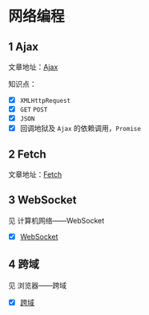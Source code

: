 网络编程
===
## 1 Ajax
文章地址：[Ajax](https://github.com/XingRenEr/Front-end/blob/master/%E7%BD%91%E7%BB%9C%E7%BC%96%E7%A8%8B/Ajax.md)

知识点：

* [x] `XMLHttpRequest`
* [x] `GET` `POST`
* [x] `JSON`
* [x] 回调地狱及 `Ajax` 的依赖调用，`Promise`

## 2 Fetch
文章地址：[Fetch](https://github.com/XingRenEr/Front-end/blob/master/%E7%BD%91%E7%BB%9C%E7%BC%96%E7%A8%8B/Fetch.md)

## 3 WebSocket
见 计算机网络——WebSocket  

* [x] [WebSocket](https://github.com/XingRenEr/Front-end/blob/master/%E8%AE%A1%E7%AE%97%E6%9C%BA%E7%BD%91%E7%BB%9C/WebSocket.md)

## 4 跨域 
见 浏览器——跨域  

* [x] [跨域](https://github.com/XingRenEr/Front-end/blob/master/%E6%B5%8F%E8%A7%88%E5%99%A8/%E8%B7%A8%E5%9F%9F.md)

